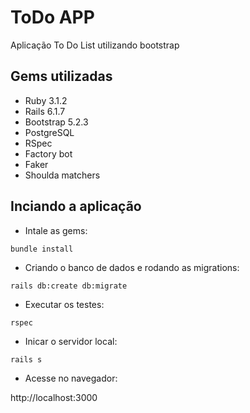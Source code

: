 # ToDo APP

Aplicação To Do List utilizando bootstrap

## Gems utilizadas

- Ruby 3.1.2
- Rails 6.1.7
- Bootstrap 5.2.3
- PostgreSQL
- RSpec
- Factory bot
- Faker
- Shoulda matchers

## Inciando a aplicação

- Intale as gems:

```
bundle install
```

- Criando o banco de dados e rodando as migrations:

```
rails db:create db:migrate
```

- Executar os testes:

```
rspec
```

- Inicar o servidor local:

```
rails s
```

- Acesse no navegador:

http://localhost:3000
